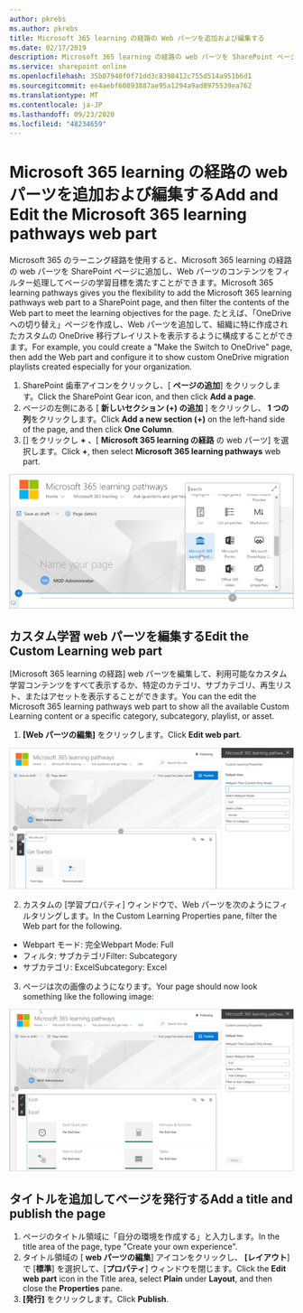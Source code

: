 ```yaml
---
author: pkrebs
ms.author: pkrebs
title: Microsoft 365 learning の経路の Web パーツを追加および編集する
ms.date: 02/17/2019
description: Microsoft 365 learning の経路の web パーツを SharePoint ページに追加する
ms.service: sharepoint online
ms.openlocfilehash: 35b07940f0f71dd3c8398412c755d514a951b6d1
ms.sourcegitcommit: ee4aebf60893887ae95a1294a9ad8975539ea762
ms.translationtype: MT
ms.contentlocale: ja-JP
ms.lasthandoff: 09/23/2020
ms.locfileid: "48234659"
---
```

# <a name="add-and-edit-the-microsoft-365-learning-pathways-web-part"></a><span data-ttu-id="d7c31-103">Microsoft 365 learning の経路の web パーツを追加および編集する</span><span class="sxs-lookup"><span data-stu-id="d7c31-103">Add and Edit the Microsoft 365 learning pathways web part</span></span>

<span data-ttu-id="d7c31-104">Microsoft 365 のラーニング経路を使用すると、Microsoft 365 learning の経路の web パーツを SharePoint ページに追加し、Web パーツのコンテンツをフィルター処理してページの学習目標を満たすことができます。</span><span class="sxs-lookup"><span data-stu-id="d7c31-104">Microsoft 365 learning pathways gives you the flexibility to add the Microsoft 365 learning pathways web part to a SharePoint page, and then filter the contents of the Web part to meet the learning objectives for the page.</span></span> <span data-ttu-id="d7c31-105">たとえば、「OneDrive への切り替え」ページを作成し、Web パーツを追加して、組織に特に作成されたカスタムの OneDrive 移行プレイリストを表示するように構成することができます。</span><span class="sxs-lookup"><span data-stu-id="d7c31-105">For example, you could create a "Make the Switch to OneDrive" page, then add the Web part and configure it to show custom OneDrive migration playlists created especially for your organization.</span></span>

1.  <span data-ttu-id="d7c31-106">SharePoint 歯車アイコンをクリックし、[ **ページの追加**] をクリックします。</span><span class="sxs-lookup"><span data-stu-id="d7c31-106">Click the SharePoint Gear icon, and then click **Add a page**.</span></span>
2.  <span data-ttu-id="d7c31-107">ページの左側にある [ **新しいセクション (+) の追加** ] をクリックし、 **1 つの列**をクリックします。</span><span class="sxs-lookup"><span data-stu-id="d7c31-107">Click **Add a new section (+)** on the left-hand side of the page, and then click **One Column**.</span></span>
3.  <span data-ttu-id="d7c31-108">[] をクリックし **+** 、[ **Microsoft 365 learning の経路** の web パーツ] を選択します。</span><span class="sxs-lookup"><span data-stu-id="d7c31-108">Click **+**, then select **Microsoft 365 learning pathways** web part.</span></span> 

![cg-webpartadd.png](media/cg-webpartadd.png)

## <a name="edit-the-custom-learning-web-part"></a><span data-ttu-id="d7c31-110">カスタム学習 web パーツを編集する</span><span class="sxs-lookup"><span data-stu-id="d7c31-110">Edit the Custom Learning web part</span></span>
<span data-ttu-id="d7c31-111">[Microsoft 365 learning の経路] web パーツを編集して、利用可能なカスタム学習コンテンツをすべて表示するか、特定のカテゴリ、サブカテゴリ、再生リスト、またはアセットを表示することができます。</span><span class="sxs-lookup"><span data-stu-id="d7c31-111">You can the edit the Microsoft 365 learning pathways web part to show all the available Custom Learning content or a specific category, subcategory, playlist, or asset.</span></span> 

1.  <span data-ttu-id="d7c31-112">**[Web パーツの編集]** をクリックします。</span><span class="sxs-lookup"><span data-stu-id="d7c31-112">Click **Edit web part**.</span></span>

![cg-webpartedit.png](media/cg-webpartedit.png)

2. <span data-ttu-id="d7c31-114">カスタムの [学習プロパティ] ウィンドウで、Web パーツを次のようにフィルタリングします。</span><span class="sxs-lookup"><span data-stu-id="d7c31-114">In the Custom Learning Properties pane, filter the Web part for the following.</span></span> 

- <span data-ttu-id="d7c31-115">Webpart モード: 完全</span><span class="sxs-lookup"><span data-stu-id="d7c31-115">Webpart Mode: Full</span></span>
- <span data-ttu-id="d7c31-116">フィルタ: サブカテゴリ</span><span class="sxs-lookup"><span data-stu-id="d7c31-116">Filter: Subcategory</span></span>
- <span data-ttu-id="d7c31-117">サブカテゴリ: Excel</span><span class="sxs-lookup"><span data-stu-id="d7c31-117">Subcategory: Excel</span></span>

3. <span data-ttu-id="d7c31-118">ページは次の画像のようになります。</span><span class="sxs-lookup"><span data-stu-id="d7c31-118">Your page should now look something like the following image:</span></span> 

![cg-webpartfilter.png](media/cg-webpartfilter.png)

## <a name="add-a-title-and-publish-the-page"></a><span data-ttu-id="d7c31-120">タイトルを追加してページを発行する</span><span class="sxs-lookup"><span data-stu-id="d7c31-120">Add a title and publish the page</span></span>
1. <span data-ttu-id="d7c31-121">ページのタイトル領域に「自分の環境を作成する」と入力します。</span><span class="sxs-lookup"><span data-stu-id="d7c31-121">In the title area of the page, type "Create your own experience".</span></span>
2. <span data-ttu-id="d7c31-122">タイトル領域の [ **web パーツの編集**] アイコンをクリックし、 **[レイアウト**] で [**標準**] を選択して、[**プロパティ**] ウィンドウを閉じます。</span><span class="sxs-lookup"><span data-stu-id="d7c31-122">Click the **Edit web part** icon in the Title area, select **Plain** under **Layout**, and then close the **Properties** pane.</span></span>
3. <span data-ttu-id="d7c31-123">**[発行]** をクリックします。</span><span class="sxs-lookup"><span data-stu-id="d7c31-123">Click **Publish**.</span></span>
